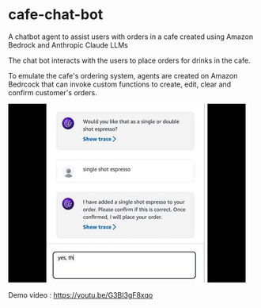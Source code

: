 # cafe-chat-bot
A chatbot agent to assist users with orders in a cafe created using Amazon Bedrock and Anthropic Claude LLMs

The chat bot interacts with the users to place orders for drinks in the cafe. 

To emulate the cafe's ordering system, agents are created on Amazon Bedrcock that can invoke
custom functions to create, edit, clear and confirm customer's orders.

![Screenshot](https://github.com/swethag04/cafe-chat-bot/blob/main/chat_img.png)

Demo video : https://youtu.be/G3BI3gF8xqo
